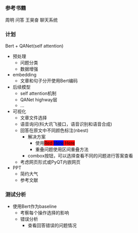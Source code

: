 ### 参考书籍
周明 问答
王昊奋 聊天系统

### 计划
Bert + QANet(self attention)

- 预处理
    + 问题分类
    + 数据增强
- embedding
    + 文章和句子分开使用Bert编码
- 后续模型
    + self attention机制
    + QANet highway层
    + ...
- 可视化
    + 文章文件选择
    + 语音询问(科大讯飞接口，语音识别和语音合成)
    + 回答在原文中不同颜色标注(nbest)
        * 解决方案
            - 使用<span style="background: red">Red <span style="background: blue"> Here</span> Here </span>
            - 重叠问题使用区间重叠方法
        * combox按钮，可以选择查看不同的问题进行答案查看
    + 考虑网页形式或PyQT内嵌网页
- PPT
    + 简约大气
    + 参考文献

### 测试分析
- 使用Bert作为baseline
    + 考察每个操作选择的影响
    + 错误分析
        * 查看回答错误的问题情况
